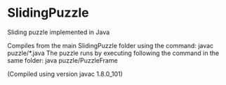 # SlidingPuzzle
Sliding puzzle implemented in Java

Compiles from the main SlidingPuzzle folder using the command: javac puzzle/*.java
The puzzle runs by executing following the command in the same folder: java puzzle/PuzzleFrame

(Compiled using version javac 1.8.0_101)
